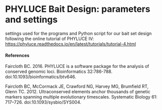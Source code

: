 # PHYLUCE Bait Design: parameters and settings

settings used for the programs and Python script for our bait set design following the online tutorial of PHYLUCE IV:
https://phyluce.readthedocs.io/en/latest/tutorials/tutorial-4.html

#### References
Faircloth BC. 2016. PHYLUCE is a software package for the analysis of conserved genomic loci. Bioinformatics 32:786-788. doi:10.1093/bioinformatics/btv646.

Faircloth BC, McCormack JE, Crawford NG, Harvey MG, Brumfield RT, Glenn TC. 2012. Ultraconserved elements anchor thousands of genetic markers spanning multiple evolutionary timescales. Systematic Biology 61: 717–726. doi:10.1093/sysbio/SYS004.